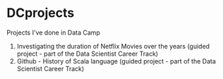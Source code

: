 # DCprojects
Projects I've done in Data Camp

1. Investigating the duration of Netflix Movies over the years (guided project - part of the Data Scientist Career Track)
2. Github - History of Scala language (guided project - part of the Data Scientist Career Track)

